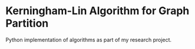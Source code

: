 # Kerningham-Lin Algorithm for Graph Partition

Python implementation of algorithms as part of my research project.

